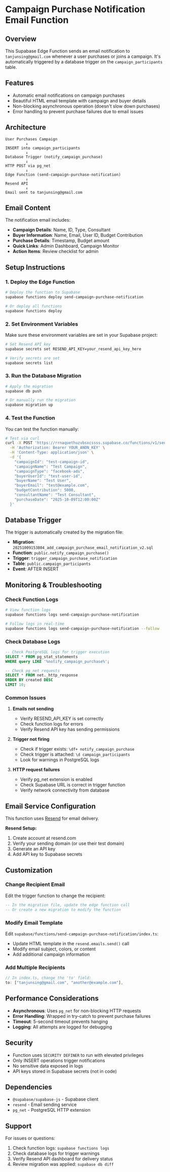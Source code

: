 # Campaign Purchase Notification Email Function

## Overview
This Supabase Edge Function sends an email notification to `tanjunsing@gmail.com` whenever a user purchases or joins a campaign. It's automatically triggered by a database trigger on the `campaign_participants` table.

## Features
- Automatic email notifications on campaign purchases
- Beautiful HTML email template with campaign and buyer details
- Non-blocking asynchronous operation (doesn't slow down purchases)
- Error handling to prevent purchase failures due to email issues

## Architecture

```
User Purchases Campaign
         ↓
INSERT into campaign_participants
         ↓
Database Trigger (notify_campaign_purchase)
         ↓
HTTP POST via pg_net
         ↓
Edge Function (send-campaign-purchase-notification)
         ↓
Resend API
         ↓
Email sent to tanjunsing@gmail.com
```

## Email Content

The notification email includes:
- **Campaign Details**: Name, ID, Type, Consultant
- **Buyer Information**: Name, Email, User ID, Budget Contribution
- **Purchase Details**: Timestamp, Budget amount
- **Quick Links**: Admin Dashboard, Campaign Monitor
- **Action Items**: Review checklist for admin

## Setup Instructions

### 1. Deploy the Edge Function

```bash
# Deploy the function to Supabase
supabase functions deploy send-campaign-purchase-notification

# Or deploy all functions
supabase functions deploy
```

### 2. Set Environment Variables

Make sure these environment variables are set in your Supabase project:

```bash
# Set Resend API key
supabase secrets set RESEND_API_KEY=your_resend_api_key_here

# Verify secrets are set
supabase secrets list
```

### 3. Run the Database Migration

```bash
# Apply the migration
supabase db push

# Or manually run the migration
supabase migration up
```

### 4. Test the Function

You can test the function manually:

```bash
# Test via curl
curl -X POST 'https://rrnaquethuzvbsxcssss.supabase.co/functions/v1/send-campaign-purchase-notification' \
  -H 'Authorization: Bearer YOUR_ANON_KEY' \
  -H 'Content-Type: application/json' \
  -d '{
    "campaignId": "test-campaign-id",
    "campaignName": "Test Campaign",
    "campaignType": "facebook-ads",
    "buyerUserId": "test-user-id",
    "buyerName": "Test User",
    "buyerEmail": "test@example.com",
    "budgetContribution": 5000,
    "consultantName": "Test Consultant",
    "purchaseDate": "2025-10-09T12:00:00Z"
  }'
```

## Database Trigger

The trigger is automatically created by the migration file:
- **Migration**: `20251009153804_add_campaign_purchase_email_notification_v2.sql`
- **Function**: `public.notify_campaign_purchase()`
- **Trigger**: `trigger_campaign_purchase_notification`
- **Table**: `public.campaign_participants`
- **Event**: AFTER INSERT

## Monitoring & Troubleshooting

### Check Function Logs

```bash
# View function logs
supabase functions logs send-campaign-purchase-notification

# Follow logs in real-time
supabase functions logs send-campaign-purchase-notification --follow
```

### Check Database Logs

```sql
-- Check PostgreSQL logs for trigger execution
SELECT * FROM pg_stat_statements
WHERE query LIKE '%notify_campaign_purchase%';

-- Check pg_net requests
SELECT * FROM net._http_response
ORDER BY created DESC
LIMIT 10;
```

### Common Issues

1. **Emails not sending**
   - Verify RESEND_API_KEY is set correctly
   - Check function logs for errors
   - Verify Resend API key has sending permissions

2. **Trigger not firing**
   - Check if trigger exists: `\df+ notify_campaign_purchase`
   - Check trigger is attached: `\d campaign_participants`
   - Look for warnings in PostgreSQL logs

3. **HTTP request failures**
   - Verify pg_net extension is enabled
   - Check Supabase URL is correct in trigger function
   - Verify network connectivity from database

## Email Service Configuration

This function uses [Resend](https://resend.com) for email delivery.

**Resend Setup:**
1. Create account at resend.com
2. Verify your sending domain (or use their test domain)
3. Generate an API key
4. Add API key to Supabase secrets

## Customization

### Change Recipient Email

Edit the trigger function to change the recipient:

```sql
-- In the migration file, update the edge function call
-- Or create a new migration to modify the function
```

### Modify Email Template

Edit `supabase/functions/send-campaign-purchase-notification/index.ts`:
- Update HTML template in the `resend.emails.send()` call
- Modify email subject, colors, or content
- Add additional campaign information

### Add Multiple Recipients

```typescript
// In index.ts, change the 'to' field:
to: ["tanjunsing@gmail.com", "another@example.com"],
```

## Performance Considerations

- **Asynchronous**: Uses `pg_net` for non-blocking HTTP requests
- **Error Handling**: Wrapped in try-catch to prevent purchase failures
- **Timeout**: 5-second timeout prevents hanging
- **Logging**: All attempts are logged for debugging

## Security

- Function uses `SECURITY DEFINER` to run with elevated privileges
- Only INSERT operations trigger notifications
- No sensitive data exposed in logs
- API keys stored in Supabase secrets (not in code)

## Dependencies

- `@supabase/supabase-js` - Supabase client
- `resend` - Email sending service
- `pg_net` - PostgreSQL HTTP extension

## Support

For issues or questions:
1. Check function logs: `supabase functions logs`
2. Check database logs for trigger warnings
3. Verify Resend API dashboard for delivery status
4. Review migration was applied: `supabase db diff`
